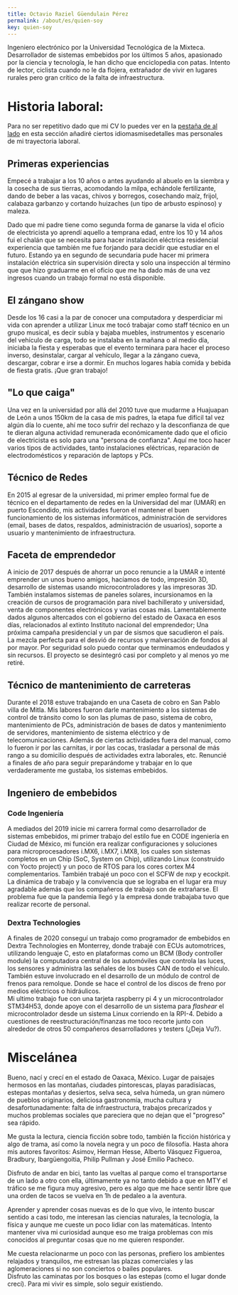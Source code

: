 ```yaml
---
title: Octavio Raziel Güendulain Pérez
permalink: /about/es/quien-soy
key: quien-soy
---
```



Ingeniero electrónico por la Universidad Tecnológica de la Mixteca.
Desarrollador de sistemas embebidos por los últimos 5 años, apasionado por la ciencia y tecnología, le han dicho que enciclopedia con patas. Intento de
lector, ciclista cuando no le da flojera, extrañador de vivir en lugares rurales pero gran crítico de la falta de infraestructura.

# Historia laboral:
Para no ser repetitivo dado que mi CV lo puedes ver en la [pestaña de al lado](https://razielgdn.github.io/risingembeddedmx/about) en esta sección añadiré ciertos idiomasmisedetalles mas personales de mi trayectoria laboral.

## Primeras experiencias
 Empecé a trabajar a los 10 años o antes ayudando al abuelo en la siembra y la cosecha de sus tierras, acomodando la milpa, echándole fertilizante, dando de beber a las vacas, chivos y borregos, cosechando maíz, frijol, calabaza garbanzo y cortando huizaches (un tipo de arbusto espinoso) y maleza.

Dado que mi padre tiene como segunda forma de ganarse la vida el oficio de electricista yo aprendí aquello a temprana edad, entre los 10 y 14 años fui el chalán que se necesita para hacer instalación eléctrica residencial experiencia que también me fue forjando para decidir que estudiar en el futuro. Estando ya en segundo de secundaria pude hacer mi primera instalación eléctrica sin supervisión directa y solo una inspección al término que que hizo graduarme en el oficio que me ha dado más de una vez ingresos cuando un trabajo formal no está disponible.

## El zángano show
Desde los 16 casi a la par de conocer una computadora y desperdiciar mi vida con aprender a utilizar Linux me tocó trabajar como staff técnico en un grupo musical, es decir subía y bajaba muebles, instrumentos y escenario del vehículo de carga, todo se instalaba en la mañana o al medio día, iniciaba la fiesta y esperabas que el evento terminara para hacer el proceso inverso, desinstalar,  cargar al vehículo, llegar a la zángano cueva, descargar, cobrar e irse a dormir. En muchos logares había comida y bebida de fiesta gratis. ¡Que gran trabajo!

## "Lo que caiga"
Una vez en la universidad por allá del 2010  tuve que mudarme a Huajuapan de León  a unos 150km de la casa de mis padres, la etapa fue difícil tal vez algún día lo cuente, ahí me toco sufrir
del rechazo y la desconfianza de que te dieran alguna actividad remunerada económicamente dado que el oficio de electricista es solo para una "persona de confianza".
Aquí me toco hacer varios tipos de actividades, tanto instalaciones eléctricas, reparación de electrodomésticos y reparación de laptops y PCs. 

## Técnico de Redes
En 2015 al egresar de la universidad, mi primer empleo formal fue de técnico en el departamento de redes en la Universidad del mar (UMAR) en puerto Escondido, 
mis actividades fueron el mantener el buen funcionamiento de los sistemas informáticos, administración de servidores (email, bases de datos, respaldos, administración de usuarios), soporte a usuario y mantenimiento de infraestructura.

## Faceta de emprendedor
A inicio de 2017 después de ahorrar un poco renuncie a la UMAR e intenté emprender un unos bueno amigos, hacíamos de todo, impresión 3D, desarrollo de sistemas usando microcontroladores y las impresoras 3D. 
También instalamos sistemas de paneles solares, incursionamos en la creación de cursos de programación para nivel bachillerato y universidad, venta de componentes electrónicos y varias cosas más. 
Lamentablemente dados algunos altercados con el gobierno del estado de Oaxaca en esos días, relacionados al extinto Instituto nacional del emprendedor; Una próxima campaña presidencial y un par de sismos que sacudieron el país. La mezcla perfecta para el desvió de recursos y malversación de fondos al por mayor. Por seguridad solo puedo contar que terminamos endeudados y sin recursos.   El proyecto se desintegró casi por completo y al menos yo me retiré.

## Técnico de mantenimiento de carreteras
Durante el 2018 estuve trabajando en una Caseta de cobro en San Pablo villa de Mitla. Mis labores fueron darle mantenimiento a los sistemas de control de tránsito
como lo son las plumas de paso, sistema de cobro, mantenimiento de PCs, administración de bases de datos y mantenimiento de servidores, mantenimiento de sistema
eléctrico y de telecomunicaciones. Además de ciertas actividades fuera del manual, como lo fueron ir por las carnitas, ir por las cocas, trasladar a personal de más rango a su domicilio después de actividades extra laborales, etc.  Renuncié a finales de año para seguir preparándome y trabajar en lo que verdaderamente me gustaba, los sistemas embebidos. 

## Ingeniero de embebidos 
### Code Ingeniería
A mediados del 2019 inicie mi carrera formal como desarrollador de sistemas embebidos, mi primer trabajo del estilo fue en CODE ingeniería en Ciudad de México, mi función era realizar configuraciones y soluciones para microprocesadores i.MX6, i.MX7, i.MX8, los cuales son sistemas completos en un Chip (SoC, System on Chip), utilizando Linux (construido con Yocto project) y un poco de RTOS para los cores cortex M4 complementarios. También trabajé un poco con el SCFW de nxp y ecockpit. La dinámica de trabajo y la convivencia que se lograba en el lugar era muy agradable además que los compañeros de trabajo son de extrañarse. El problema fue que la pandemia llegó y la empresa donde trabajaba tuvo que realizar recorte de personal.   

### Dextra Technologies
A finales de 2020 conseguí un trabajo como programador de embebidos en Dextra Technologies en Monterrey, donde trabajé con ECUs automotrices, utilizando lenguaje C, esto en plataformas como un BCM (Body controller module) la computadora central de los automóviles que controla las luces, los sensores y administra las señales de los buses CAN de todo el vehículo. 
También estuve involucrado en el desarrollo de un módulo de control de frenos para remolque. Donde se hace el control de los discos de
freno por medios eléctricos o hidráulicos.   
Mi ultimo trabajo fue con una tarjeta raspberry pi 4 y un microcontrolador STM34H53, donde apoye con el desarrollo de un sistema para *flashear* el microcontrolador desde un sistema Linux corriendo en la RPI-4.
Debido a cuestiones de reestructuración/finanzas me toco recorte junto con alrededor de otros 50 compañeros desarrolladores y testers (¿Deja Vu?).

# Miscelánea
Bueno, nací y crecí en el estado de Oaxaca, México. Lugar de paisajes hermosos en las montañas, ciudades pintorescas, playas paradisíacas, estepas montañas y desiertos,
selva seca, selva húmeda, un gran número de pueblos originarios, deliciosa gastronomía, mucha cultura y desafortunadamente: falta de infraestructura, trabajos precarizados y muchos problemas sociales que pareciera que no dejan que el "progreso" sea rápido.   

Me gusta la lectura, ciencia ficción sobre todo, también la ficción histórica y algo de trama, así como la novela negra y un poco de filosofía. Hasta ahora mis autores favoritos: Asimov, Herman Hesse, Alberto Vásquez Figueroa, Bradbury, Ibargüengoitia, Philip Pullman y José Emilio Pacheco.   

Disfruto de andar en bici, tanto las vueltas al parque como el transportarse de un lado a otro con ella, últimamente ya no tanto debido a que en MTY el tráfico 
se me figura muy agresivo, pero es algo que me hace sentir libre que una orden de tacos se vuelva en 1h de pedaleo a la aventura.

Aprender y aprender cosas nuevas es de lo que vivo, le intento buscar sentido a casi todo, me interesan las ciencias naturales, la tecnología, la física y aunque me cueste un poco lidiar con las matemáticas. Intento mantener viva mi curiosidad aunque eso me traiga problemas con mis conocidos al preguntar cosas que no me quieren responder.    

Me cuesta relacionarme un poco con las personas, prefiero los ambientes relajados y tranquilos, me estresan  las plazas comerciales y las aglomeraciones si no son conciertos o bailes populares.   
Disfruto las caminatas por los bosques o las estepas (como el lugar donde crecí). Para mi vivir es simple, solo seguir existiendo.   